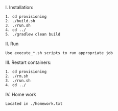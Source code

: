 I. Installation:

    1. cd provisioning
    2. ./build.sh
    3. ./run.sh
    4. cd ../
    5. ./gradlew clean build


II. Run

    Use execute_*.sh scripts to run appropriate job

III. Restart containers:

    1. cd provisioning
    2. ./rm.sh
    3. ./run.sh
    4. cd ../

IV. Home work

    Located in ./homework.txt


